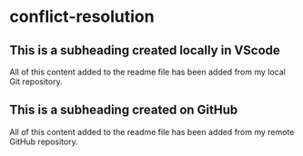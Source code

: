 # conflict-resolution

## This is a subheading created locally in VScode

All of this content added to the readme file has been added from my local Git repository.
## This is a subheading created on GitHub

All of this content added to the readme file has been added from my remote GitHub repository.
